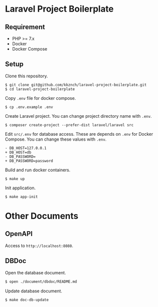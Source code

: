# Laravel Project Boilerplate

## Requirement

- PHP >= 7.x
- Docker
- Docker Compose 

## Setup

Clone this repository.
```shell
$ git clone git@github.com/kkznch/laravel-project-boilerplate.git
$ cd laravel-project-boilerplate
```

Copy `.env` file for docker compose.
```shell
$ cp .env.example .env
```

Create Laravel project.
You can change project directory name with `.env`.
```shell
$ composer create-project --prefer-dist laravel/laravel src
```

Edit `src/.env` for database access.
These are depends on `.env` for Docker Compose.
You can change these values with `.env`.
```diff:src/.env
- DB_HOST=127.0.0.1
+ DB_HOST=db
- DB_PASSWORD=
+ DB_PASSWORD=password
```

Build and run docker containers.
```shell
$ make up
```

Init application.
```shell
$ make app-init
```

# Other Documents 

## OpenAPI

Access to `http://localhost:8080`.

## DBDoc

Open the database document.
```sh
$ open ./document/dbdoc/README.md
```

Update database document.
```sh
$ make doc-db-update
```
